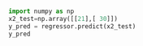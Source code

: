 

###
```python
import numpy as np
x2_test=np.array([[21],[ 30]])
y_pred = regressor.predict(x2_test)
y_pred
```
